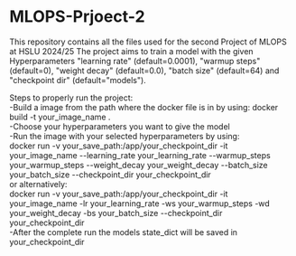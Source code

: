 # MLOPS-Prjoect-2
This repository contains all the files used for the second Project of MLOPS at HSLU 2024/25
The project aims to train a model with the given Hyperparameters "learning rate" (default=0.0001), "warmup steps" (default=0), "weight decay" (default=0.0), "batch size" (default=64) and "checkpoint dir" (default="models").

Steps to properly run the project:<br>
-Build a image from the path where the docker file is in by using: docker build -t your_image_name .<br>
-Choose your hyperparameters you want to give the model<br>
-Run the image with your selected hyperparameters by using:<br>
docker run -v your_save_path:/app/your_checkpoint_dir -it your_image_name --learning_rate your_learning_rate --warmup_steps your_warmup_steps --weight_decay your_weight_decay --batch_size your_batch_size --checkpoint_dir your_checkpoint_dir<br>
or alternatively:<br>
docker run -v your_save_path:/app/your_checkpoint_dir -it your_image_name -lr your_learning_rate -ws your_warmup_steps -wd your_weight_decay -bs your_batch_size --checkpoint_dir your_checkpoint_dir<br>
-After the complete run the models state_dict will be saved in your_checkpoint_dir
